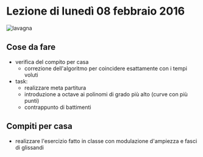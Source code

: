# Lezione di lunedì 08 febbraio 2016

![lavagna](./TR_I_20160209.jpg)

## Cose da fare

* verifica del compito per casa
  * correzione dell'algoritmo per coincidere esattamente con i tempi voluti
* task:
  * realizzare meta partitura
  * introduzione a octave ai polinomi di grado più alto (curve con più punti)
  * contrappunto di battimenti

## Compiti per casa

* realizzare l'esercizio fatto in classe con modulazione d'ampiezza e fasci di
  glissandi
